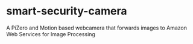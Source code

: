 # smart-security-camera
A PiZero and Motion based webcamera that forwards images to Amazon Web Services for Image Processing
